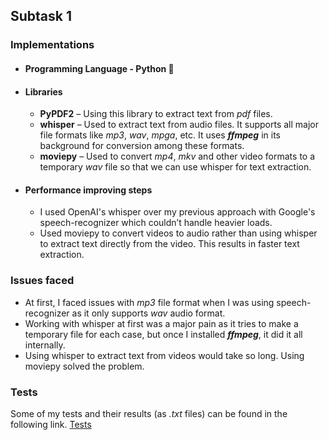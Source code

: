 ## Subtask 1

### Implementations
- #### Programming Language - Python 🐍

- #### Libraries
    - **PyPDF2** – Using this library to extract text from *pdf* files.
    - **whisper** – Used to extract text from audio files. It supports all major file formats like *mp3*, *wav*, *mpga*, etc. It uses <b>*ffmpeg*</b> in its background for conversion among these formats.
    - **moviepy** – Used to convert *mp4*, *mkv* and other video formats to a temporary *wav* file so that we can use whisper for text extraction.

- #### Performance improving steps
    - I used OpenAI's whisper over my previous approach with Google's speech-recognizer which couldn’t handle heavier loads.
    - Used moviepy to convert videos to audio rather than using whisper to extract text directly from the video. This results in faster text extraction.

### Issues faced

- At first, I faced issues with *mp3* file format when I was using speech-recognizer as it only supports *wav* audio format.
- Working with whisper at first was a major pain as it tries to make a temporary file for each case, but once I installed <b>*ffmpeg*</b>, it did it all internally.
- Using whisper to extract text from videos would take so long. Using moviepy solved the problem.

### Tests
Some of my tests and their results (as *.txt* files) can be found in the following link.
<a href="https://csciitd-my.sharepoint.com/:f:/g/personal/cs1221102_iitd_ac_in/EgoJP2ng4tpGuyw4tj-PgcMBG4uNYlGjNDzUgM5Kmbo1fA?e=RBBGPm">Tests</a>

